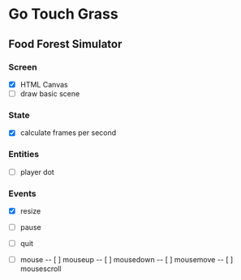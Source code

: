 <!-- Mother's Hip Productions presents -->
<!-- a Griffin Games experience -->
# Go Touch Grass
<!-- 
  keywords: clicker, idle, incremental, nature, eco, 
    solarpunk, permaculture, crafting, educational, 

-->
## Food Forest Simulator


### Screen <!-- Air/Space -->
- [x] HTML Canvas
- [ ] draw basic scene

### State <!-- Water/Time -->
- [x] calculate frames per second

### Entities <!-- Earth/Matter -->
- [ ] player dot

### Events <!-- Fire/Energy -->
- [x] resize
- [ ] pause
- [ ] quit
- [ ] mouse
-- [ ] mouseup
-- [ ] mousedown
-- [ ] mousemove
-- [ ] mousescroll

